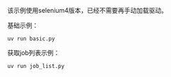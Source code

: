 该示例使用selenium4版本，已经不需要再手动加载驱动。

基础示例：
```shell
uv run basic.py
```

获取job列表示例：
```shell
uv run job_list.py
```